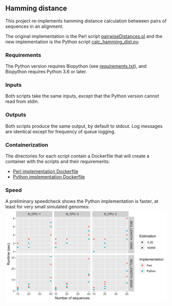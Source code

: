 ## Hamming distance

This project re-implements hamming distance calculation betweeen pairs of sequences in an alignment.

The original implementation is the Perl script [pairwiseDistances.pl](perl_implementation/pairwiseDistances.pl) and the new implementation is the Python script [calc_hamming_dist.py](python_implementation/calc_hamming_dist.py).

### Requirements
The Python version requires Biopython (see [requirements.txt](python_implementation/requirements.txt)), and Biopython requires Python 3.6 or later.

### Inputs
Both scripts take the same inputs, except that the Python version cannot read from stdin.

### Outputs
Both scripts produce the same output, by default to stdout. Log messages are identical except for frequency of queue logging.

### Containerization
The directories for each script contain a Dockerfile that will create a container with the scripts and their requirements:
* [Perl implementation Dockerfile](perl_implementation/Dockerfile)
* [Python implementation Dockerfile](python_implementation/Dockerfile)

### Speed
A preliminary speedcheck shows the Python implementation is faster, at least for very small simulated genomes:
![alt text](speedcheck_python_vs_perl/speedcheck.png)